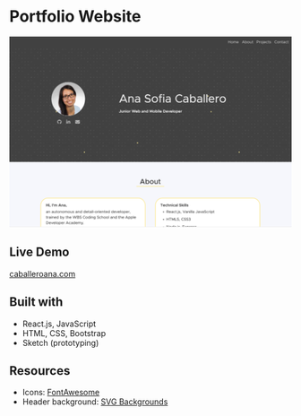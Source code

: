 # Portfolio Website

![Portfolio screenshot](src/assets/portfolio-screenshot.png)


## Live Demo

[caballeroana.com](https://caballeroana.com/)


## Built with

- React.js, JavaScript
- HTML, CSS, Bootstrap
- Sketch (prototyping)


## Resources

- Icons: [FontAwesome](https://fontawesome.com/)
- Header background: [SVG Backgrounds](https://www.svgbackgrounds.com/)
